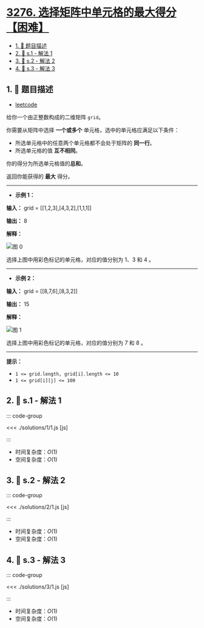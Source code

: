 # [3276. 选择矩阵中单元格的最大得分【困难】](https://github.com/tnotesjs/TNotes.leetcode/tree/main/notes/3276.%20%E9%80%89%E6%8B%A9%E7%9F%A9%E9%98%B5%E4%B8%AD%E5%8D%95%E5%85%83%E6%A0%BC%E7%9A%84%E6%9C%80%E5%A4%A7%E5%BE%97%E5%88%86%E3%80%90%E5%9B%B0%E9%9A%BE%E3%80%91)

<!-- region:toc -->

- [1. 📝 题目描述](#1--题目描述)
- [2. 🎯 s.1 - 解法 1](#2--s1---解法-1)
- [3. 🎯 s.2 - 解法 2](#3--s2---解法-2)
- [4. 🎯 s.3 - 解法 3](#4--s3---解法-3)

<!-- endregion:toc -->

## 1. 📝 题目描述

- [leetcode](https://leetcode.cn/problems/select-cells-in-grid-with-maximum-score/)

给你一个由正整数构成的二维矩阵 `grid`。

你需要从矩阵中选择 **一个或多个** 单元格，选中的单元格应满足以下条件：

- 所选单元格中的任意两个单元格都不会处于矩阵的 **同一行**。
- 所选单元格的值 **互不相同**。

你的得分为所选单元格值的**总和**。

返回你能获得的 **最大** 得分。

---

- **示例 1：**

**输入：** grid = [[1,2,3],[4,3,2],[1,1,1]]

**输出：** 8

**解释：**

![图 0](https://cdn.jsdelivr.net/gh/tnotesjs/imgs@main/2025-09-29-20-53-53.png)

选择上图中用彩色标记的单元格，对应的值分别为 1、3 和 4 。

---

- **示例 2：**

**输入：** grid = [[8,7,6],[8,3,2]]

**输出：** 15

**解释：**

![图 1](https://cdn.jsdelivr.net/gh/tnotesjs/imgs@main/2025-09-29-20-53-59.png)

选择上图中用彩色标记的单元格，对应的值分别为 7 和 8 。

---

**提示：**

- `1 <= grid.length, grid[i].length <= 10`
- `1 <= grid[i][j] <= 100`

## 2. 🎯 s.1 - 解法 1

::: code-group

<<< ./solutions/1/1.js [js]

:::

- 时间复杂度：$O(1)$
- 空间复杂度：$O(1)$

## 3. 🎯 s.2 - 解法 2

::: code-group

<<< ./solutions/2/1.js [js]

:::

- 时间复杂度：$O(1)$
- 空间复杂度：$O(1)$

## 4. 🎯 s.3 - 解法 3

::: code-group

<<< ./solutions/3/1.js [js]

:::

- 时间复杂度：$O(1)$
- 空间复杂度：$O(1)$
